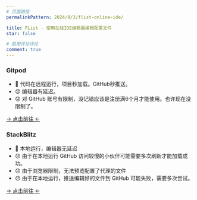 ```yaml
---
# 页面路径
permalinkPattern: 2024/8/3/flist-online-ide/

title: FList - 使用在线IDE编辑器编辑配置文件
star: false

# 启用评论评论
comment: true
---
```


### Gitpod
- 🎉 代码在远程运行，项目秒加载。GitHub秒推送。
- 😞 编辑器有延迟。
- 😞 对 GitHub 账号有限制，没记错应该是注册满6个月才能使用。也许现在没限制了。

[-> 点击前往 <-](./3-Gitpod.md)

### StackBlitz
- 🎉 本地运行，编辑器无延迟
- 😞 由于在本地运行 GitHub 访问较慢的小伙伴可能需要多次刷新才能加载成功。
- 😞 由于浏览器限制，无法预览配置了代理的文件
- 😞 由于在本地运行，推送编辑好的文件到 GitHub 可能失败，需要多次尝试。

[-> 点击前往 <-](./4-StackBlitz.md)